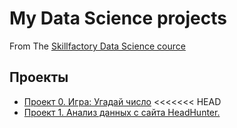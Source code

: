 # My Data Science projects

From The [Skillfactory Data Science cource](https://skillfactory.ru/data-scientist)

## Проекты

* [Проект 0. Игра: Угадай число](https://github.com/hollywood2371/IDE/tree/main/project_0)
<<<<<<< HEAD
* [Проект 1. Анализ данных с сайта HeadHunter.](https://github.com/hollywood2371/IDE/tree/main/project_1)
